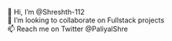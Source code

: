  👋 Hi, I’m @Shreshth-112 <br />
 💞️ I’m looking to collaborate on Fullstack projects <br />
 📫 Reach me on Twitter @PaliyalShre
